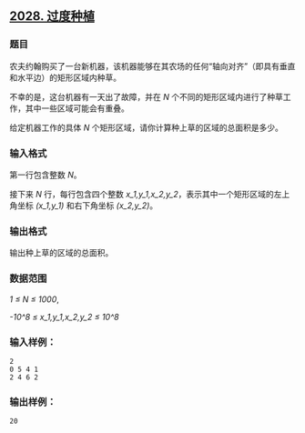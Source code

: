 ## [2028. 过度种植](https://www.acwing.com/problem/content/2030/)

### 题目

农夫约翰购买了一台新机器，该机器能够在其农场的任何“轴向对齐”（即具有垂直和水平边）的矩形区域内种草。

不幸的是，这台机器有一天出了故障，并在 *N* 个不同的矩形区域内进行了种草工作，其中一些区域可能会有重叠。

给定机器工作的具体 *N* 个矩形区域，请你计算种上草的区域的总面积是多少。

### 输入格式

第一行包含整数 *N*。

接下来 *N* 行，每行包含四个整数 *x_1,y_1,x_2,y_2*，表示其中一个矩形区域的左上角坐标 *(x_1,y_1)* 和右下角坐标 *(x_2,y_2)*。

### 输出格式

输出种上草的区域的总面积。

### 数据范围

*1 ≤ N ≤ 1000*,

*-10^8 ≤ x_1,y_1,x_2,y_2 ≤ 10^8*

### 输入样例：

```
2
0 5 4 1
2 4 6 2
```

### 输出样例：

```
20
```
